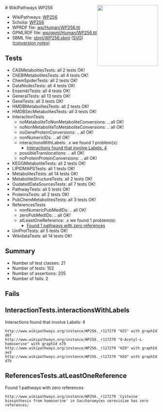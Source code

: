 <img style="float: right; width: 200px" src="../logo.png" />
# WikiPathways WP256

* WikiPathways: [WP256](https://identifiers.org/wikipathways:WP256)
* Scholia: [WP256](https://scholia.toolforge.org/wikipathways/WP256)
* WPRDF file: [wp/Human/WP256.ttl](../wp/Human/WP256.ttl)
* GPMLRDF file: [wp/gpml/Human/WP256.ttl](../wp/gpml/Human/WP256.ttl)
* SBML file: [sbml/WP256.sbml](../sbml/WP256.sbml) ([SVG](../sbml/WP256.svg)) ([conversion notes](../sbml/WP256.txt))

## Tests
* CASMetabolitesTests: all 2 tests OK!
* ChEBIMetabolitesTests: all 4 tests OK!
* ChemSpiderTests: all 2 tests OK!
* DataNodesTests: all 4 tests OK!
* EnsemblTests: all 4 tests OK!
* GeneralTests: all 13 tests OK!
* GeneTests: all 3 tests OK!
* HMDBMetabolitesTests: all 2 tests OK!
* HMDBSecMetabolitesTests: all 3 tests OK!
* InteractionTests
    * noMetaboliteToNonMetaboliteConversions: .. all OK!
    * noNonMetaboliteToMetaboliteConversions: .. all OK!
    * noGeneProteinConversions: .. all OK!
    * nonNumericIDs: .. all OK!
    * interactionsWithLabels: .x we found 1 problem(s):
        * [Interactions found that involve Labels: 4](#630d267b)
    * possibleTranslocations: .. all OK!
    * noProteinProteinConversions: .. all OK!
* KEGGMetaboliteTests: all 2 tests OK!
* LIPIDMAPSTests: all 1 tests OK!
* MetabolitesTests: all 14 tests OK!
* MetaboliteStructureTests: all 2 tests OK!
* OudatedDataSourcesTests: all 7 tests OK!
* PathwayTests: all 5 tests OK!
* ProteinsTests: all 2 tests OK!
* PubChemMetabolitesTests: all 3 tests OK!
* ReferencesTests
    * nonNumericPubMedIDs: .. all OK!
    * zeroPubMedIDs: .. all OK!
    * atLeastOneReference: .x we found 1 problem(s):
        * [Found 1 pathways with zero references](#35eb778e)
* UniProtTests: all 5 tests OK!
* WikidataTests: all 14 tests OK!


## Summary

* Number of test classes: 21
* Number of tests: 102
* Number of assertions: 205
* Number of fails: 2

## Fails

<a name="630d267b" />

## InteractionTests.interactionsWithLabels

Interactions found that involve Labels: 4
```
http://www.wikipathways.org/instance/WP256._r117279 "H2S" with graphId d6f
http://www.wikipathways.org/instance/WP256._r117279 "O-Acetyl-L-homoserine" with graphId e79
http://www.wikipathways.org/instance/WP256._r117279 "H2O" with graphId ae3
http://www.wikipathways.org/instance/WP256._r117279 "H2O" with graphId d7b
```

<a name="35eb778e" />

## ReferencesTests.atLeastOneReference

Found 1 pathways with zero references
```
http://www.wikipathways.org/instance/WP256._r117279 'Cysteine biosynthesis from homoserine' in Saccharomyces cerevisiae has zero references; 
```

